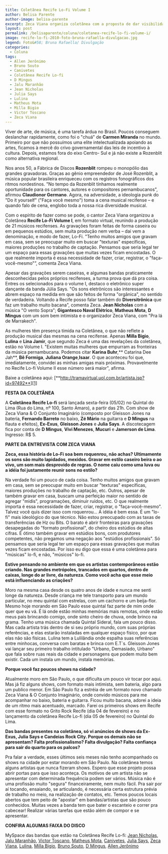 ```yaml
---
title: Coletânea Recife Lo-Fi Volume I
author: Belisa Parente
author-image: belisa-parente
excerpt: Zeca Viana organiza coletânea com a proposta de dar visibilidade às produções independentes de Pernambuco
layout: post
permalink: /belisaparente/coluna/coletanea-recife-lo-fi-volume-i/
image: recife-lo-fi-2010-foto-bruna-rafaella-divulgacao.jpg
legend: Foto&#58; Bruna Rafaella/ Divulgação
categories:
  - Coluna
tags:
  - Allen Jerônimo
  - Bruno Souto
  - Canivetes
  - Coletânea Recife Lo-fi
  - D Mingus
  - Jalu Maranhão
  - Jean Nicholas
  - Julia Says
  - Lulina
  - Matheus Mota
  - Milla Bigio
  - Victor Toscano
  - Zeca Viana
---
```

Viver de arte, de música, é uma tarefa árdua no Brasil. Poucos conseguem deslanchar rapidamente, como foi o "chuá" de **Carmen Miranda** no mundo. Primeiro por que não possuímos uma elite intelectualizada apoiando as artes, ficamos à mercê do crivo governamental das leis de incentivo à cultura. Depois, estamos fora do eixo Centro- Sul e já não existe a Rozenblit como alternativa regional.

Nos anos 50, a Fábrica de Discos **Rozenblit** rompeu o monopólio das grandes gravadoras. Graças ao gênio empreendedor de José Rozenblit, a música popular brasileira enriqueceu com os registros fonográficos dos ritmos nordestinos. "No tempo da Rozenblit tínhamos realmente oportunidade para os cantores, autores e compositores pernambucanos", afirmou **Claudionor Germano**. Agora, na adversidade, a ideologia punk do "Do it yourself" ("Faça você mesmo") toma a cena musical recifense – e quando falo de cena, englobo toda a nossa rica diversidade musical.

Com o espírito de fazer como se pode, o cantor Zeca Viana organizou a Coletânea **Recife Lo-Fi Volume I**, em formato virtual, reunindo a produção de 21 músicos recifenses. As gravações foram feitas de forma caseira ou em pequenos estúdios, sem muita produção nem verba – daí vem a denominação, e modo de fazer, Lo-Fi. "Tenho muitos amigos que gravam em casa, sem se preocupar muito em buscar "texturas" específicas, maiores produções no trabalho de captação. Pensamos que seria legal ter um espaço para essas gravações que muitas vezes ficam encostadas. O que realmente importa é essa necessidade de fazer, criar, registrar, o "faça-você-mesmo"&#8221;, comenta Zeca Viana.

Apesar das gravações serem caseiras, e algumas bandas praticamente desconhecidas pelos próprios recifenses, a turma prova que dá pra coisa. Entres os selecionados para o volume I, destaco o eletrônico super dançante da banda Júlia Says. "Os sons eletrônicos são interessantes e abrem espaço na medida em que são feitos de forma "orgânica", no sentido de verdadeira. Voltando a Recife posso falar também do **Diversitrônica** que faz um trabalho muito bacana", comenta Zeca. **Jean Nicholas** com a música "O vento Sopra"; **Gigantesco Naval Elétrico**, **Matheus Mota**, **D Mingus** com um som bem intimista e o organizador Zeca Viana, com "Pra lá de Marrakech".

As mulheres têm presença tímida na Coletânea, o que não reflete a produção musical das mesmas na cena recifense. Apenas **Milla Bigio**, **Lulina** e **Lina Jamir**, que segundo Zeca é uma das revelações da coletânea, estão no Volume I. "Existem muitas mulheres que empurram as fronteiras da música pernambucana. Podemos citar **Karina Buhr**,** Catarina Dee Jah**, **Bê Formiga**, **Juliana Orange**,**Isaar**. O que aconteceu foi que, imediatamente, convidei as minhas amigas mais próximas. Provavelmente no Recife Lo-fi Volume II esse número será maior", afirma.

Baixe a coletânea aqui: [**http://tramavirtual.uol.com.br/artista.jsp?id=97492**][1]

**FESTA DA COLETÂNEA**

A **Coletânea Recife Lo-fi** será lançada sexta-feira (05/02) no Quintal do Lima (Rua do Lima, nº 100, Santo Amaro), a partir das 21h. Com show de Zeca Viana & O Conjunto Imaginário (composto por Gleisson Jones na bateria, **Fernando Barreto** no baixo, **Zé Mário** na guitarra e **D Mingus** na flauta e efeitos), **Ex-Exus**, **Gleisson Jones** e **Julia Says**. A discotecagem fica por conta de **D Mingus**, **Vivi Menezes**, **Mucuri** e **Jamerson de Lima**. Ingresso: R$ 5.

**PARTE DA ENTREVISTA COM ZECA VIANA**

**Zeca, essa história de Lo-Fi soa bem roquenrou, não achas? Ultimamente os sons são muito lapidados, mexidos. Gravar em estilo caseiro beira o ao vivo, um som mais desprovido de regras. O nome caiu como uma luva ou a idéia foi justamente reunir sons no estilo?**

Na verdade foi um pouco de cada coisa. Tenho muitos amigos que gravam em casa, sem se preocupar muito em buscar "texturas" específicas, maiores produções no trabalho de captação, etc. Outros, apesar de também gravar em casa, buscam uma perfeição maior no sentido de agregar "midis", programações, diminuir ruídos, etc. O que realmente importa é essa necessidade de fazer, criar, registrar, o "faça-você-mesmo". Talvez você quis dizer isso com roquenrou… A idéia é bem essa. É um "lo-fi" mais ideológico do que técnico. Não estou preocupado com as taxas de transferências de Hz ou Bits. O barato é abrir fronteiras para gravações desapegadas do "formato profissional", do cheiro dos estúdios de altas cifras. É ótimo também gravar em estúdios bons, com produtores competentes, não pregamos uma negação aos "estúdios profissionais". Só pensamos que seria legal ter um espaço para essas gravações que muitas vezes ficam encostadas. Por isso eu digo que essa é uma coletânea para "músicas" lo-fi, e não, "músicos" lo-fi.

**Estive pensando no ambiente em que os artistas contemporâneos estão criando. Nas grandes metrópoles, trancados em quartos, dentro de caixas, longe do ar livre, da natureza. Como você acha que esse meio está influenciando as criações?**

Moro na mesma casa desde os quatro anos de idade e nunca me senti longe da natureza. Desde criança me tele transporto para um mundo particular, no meu quintal com estrelas, com um cachorro e um beija-flor. Mesmo hoje morando em São Paulo esse quintal faz parte de mim onde quer que eu vá. É lá onde estão minhas memórias mais remotas, onde estão meus pais brincando comigo, onde sinto cheiro de chuva, onde brinco na grama. Tenho uma música chamada Quintal Sideral, fala um pouco disso. Mas cada artista trás dentro de si seu próprio mundo, com suas próprias referências, e elas estarão instaladas em qualquer espaço físico, por que elas não são físicas. Lulina tem a Lulilândia onde espalha suas referências entre minhocas, conversa com baratas e brinca com E.T´s. Gleisson Jones vai lançar seu primeiro trabalho intitulado "Urbano, Demasiado, Urbano" que fala sobre ruas reais da cidade e personagens que podem muito bem existir. Cada um instala um mundo, instala memórias.

**Porque você faz poucos shows na cidade?**

Atualmente moro em São Paulo, o que dificulta um pouco vir tocar por aqui. Mas já fiz alguns shows, com formato mais intimista, sem bateria, algo para um publico menor. Em São Paulo fiz a estréia de um formato novo chamado Zeca Viana & O Conjunto Imaginário, onde convido músicos para me acompanhar no baixo, bateria e guitarra. Ficou muito bacana, adorei a ideia de um ritmo mais acentuado, marcado. Farei os primeiros shows em Recife com esse formato no Grito Rock Recife (dia 04 de fevereiro) e no lançamento da coletânea Recife Lo-fi (dia 05 de fevereiro) no Quintal do Lima.

**Das bandas presentes na coletânea, só vi anúncios de shows da Ex- Exus, Julia Says e Candeias Rock City. Porque os demais não se apresentam? Falta profissionalismo? Falta divulgação? Falta confiança para sair do quarto para os palcos?**

Pra falar a verdade, esses últimos seis meses não tenho acompanhado os shows na cidade por estar morando em São Paulo. Na coletânea temos alguns artistas que nunca fizeram shows. Espero que esse projeto possa abrir portas para que isso aconteça. Os motivos de um artista não se apresentar com determinada frequência podem ser vários. Música não é uma profissão muito "segura" financeiramente, nem muito fácil. Pra sair por aí tocando, ensaiando, se articulando, é necessária certa estrutura prévia de trabalho no meio, na realização de contatos, etc. Temos poucos locais abertos que tem peito de "apostar" em bandas/artistas que são pouco conhecidos. Muitas vezes a banda tem que bater o escanteio e correr pra cabecear! Realizar várias tarefas que estão além de compor e se apresentar.

**CONFIRA ALGUMAS FAIXA DO DISCO**  


MySpace das bandas que estão na Coletânea Recife Lo-fi: <a href="http://www.myspace.com/jeannicholas" target="_blank">Jean Nicholas</a>, <a href="http://www.myspace.com/jalumaranhao" target="_blank">Jalu Maranhão</a>, [Victor Toscano][2], [Matheus Mota][3], [Canivetes][4], [Julia Says][5], [Zeca Viana][6], [Lulina][7], [Milla Bigio][8], [Bruno Souto][9], [D Mingus][10], [Allen Jerônimo][11]

 [1]: http://tramavirtual.uol.com.br/artista.jsp?id=97492
 [2]: http://www.myspace.com/victortoscano
 [3]: http://www.myspace.com/matheusmota
 [4]: http://www.myspace.com/canivetes
 [5]: http://www.myspace.com/juliadisse
 [6]: http://www.myspace.com/zecaviana
 [7]: http://www.myspace.com/lulina
 [8]: http://www.myspace.com/millabigio
 [9]: http://www.myspace.com/brunosouto
 [10]: http://www.myspace.com/don_mingus
 [11]: http://www.myspace.com/allenjeronimo
